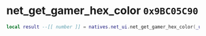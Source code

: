 # net_get_gamer_hex_color `0x9BC05C90`

```lua
local result --[[ number ]] = natives.net_ui.net_get_gamer_hex_color(_unk0 --[[ number ]], _unk1 --[[ number ]])
```